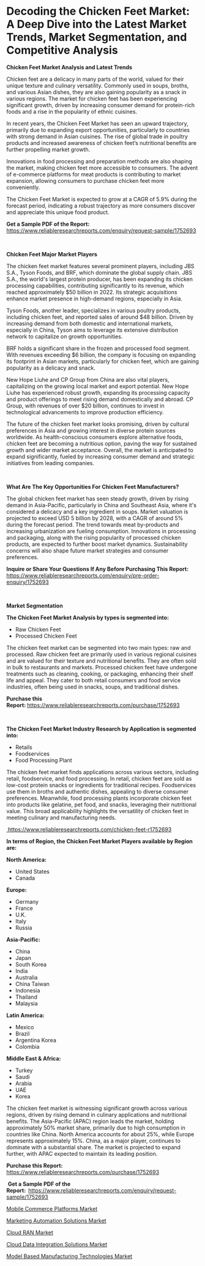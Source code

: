 <p><h1>Decoding the Chicken Feet Market: A Deep Dive into the Latest Market Trends, Market Segmentation, and Competitive Analysis</h1></p><p><strong>Chicken Feet Market Analysis and Latest Trends</strong></p>
<p><p>Chicken feet are a delicacy in many parts of the world, valued for their unique texture and culinary versatility. Commonly used in soups, broths, and various Asian dishes, they are also gaining popularity as a snack in various regions. The market for chicken feet has been experiencing significant growth, driven by increasing consumer demand for protein-rich foods and a rise in the popularity of ethnic cuisines.</p><p>In recent years, the Chicken Feet Market has seen an upward trajectory, primarily due to expanding export opportunities, particularly to countries with strong demand in Asian cuisines. The rise of global trade in poultry products and increased awareness of chicken feet’s nutritional benefits are further propelling market growth. </p><p>Innovations in food processing and preparation methods are also shaping the market, making chicken feet more accessible to consumers. The advent of e-commerce platforms for meat products is contributing to market expansion, allowing consumers to purchase chicken feet more conveniently. </p><p>The Chicken Feet Market is expected to grow at a CAGR of 5.9% during the forecast period, indicating a robust trajectory as more consumers discover and appreciate this unique food product.</p></p>
<p><strong>Get a Sample PDF of the Report:&nbsp;</strong> <a href="https://www.reliableresearchreports.com/enquiry/request-sample/1752693?utm_campaign=11&utm_medium=2&utm_source=Github&utm_content=ia&utm_term=06032025&utm_id=chicken-feet">https://www.reliableresearchreports.com/enquiry/request-sample/1752693</a></p>
<p>&nbsp;</p>
<p><strong>Chicken Feet Major Market Players</strong></p>
<p><p>The chicken feet market features several prominent players, including JBS S.A., Tyson Foods, and BRF, which dominate the global supply chain. JBS S.A., the world's largest protein producer, has been expanding its chicken processing capabilities, contributing significantly to its revenue, which reached approximately $50 billion in 2022. Its strategic acquisitions enhance market presence in high-demand regions, especially in Asia.</p><p>Tyson Foods, another leader, specializes in various poultry products, including chicken feet, and reported sales of around $48 billion. Driven by increasing demand from both domestic and international markets, especially in China, Tyson aims to leverage its extensive distribution network to capitalize on growth opportunities.</p><p>BRF holds a significant share in the frozen and processed food segment. With revenues exceeding $6 billion, the company is focusing on expanding its footprint in Asian markets, particularly for chicken feet, which are gaining popularity as a delicacy and snack.</p><p>New Hope Liuhe and CP Group from China are also vital players, capitalizing on the growing local market and export potential. New Hope Liuhe has experienced robust growth, expanding its processing capacity and product offerings to meet rising demand domestically and abroad. CP Group, with revenues of over $20 billion, continues to invest in technological advancements to improve production efficiency.</p><p>The future of the chicken feet market looks promising, driven by cultural preferences in Asia and growing interest in diverse protein sources worldwide. As health-conscious consumers explore alternative foods, chicken feet are becoming a nutritious option, paving the way for sustained growth and wider market acceptance. Overall, the market is anticipated to expand significantly, fueled by increasing consumer demand and strategic initiatives from leading companies.</p></p>
<p>&nbsp;</p>
<p><strong>What Are The Key Opportunities For Chicken Feet Manufacturers?</strong></p>
<p><p>The global chicken feet market has seen steady growth, driven by rising demand in Asia-Pacific, particularly in China and Southeast Asia, where it's considered a delicacy and a key ingredient in soups. Market valuation is projected to exceed USD 5 billion by 2028, with a CAGR of around 5% during the forecast period. The trend towards meat by-products and increasing urbanization are fueling consumption. Innovations in processing and packaging, along with the rising popularity of processed chicken products, are expected to further boost market dynamics. Sustainability concerns will also shape future market strategies and consumer preferences.</p></p>
<p><strong>Inquire or Share Your Questions If Any Before Purchasing This Report:</strong> <a href="https://www.reliableresearchreports.com/enquiry/pre-order-enquiry/1752693?utm_campaign=11&utm_medium=2&utm_source=Github&utm_content=ia&utm_term=06032025&utm_id=chicken-feet">https://www.reliableresearchreports.com/enquiry/pre-order-enquiry/1752693</a></p>
<p>&nbsp;</p>
<p><strong>Market Segmentation</strong></p>
<p><strong>The Chicken Feet Market Analysis by types is segmented into:</strong></p>
<p><ul><li>Raw Chicken Feet</li><li>Processed Chicken Feet</li></ul></p>
<p><p>The chicken feet market can be segmented into two main types: raw and processed. Raw chicken feet are primarily used in various regional cuisines and are valued for their texture and nutritional benefits. They are often sold in bulk to restaurants and markets. Processed chicken feet have undergone treatments such as cleaning, cooking, or packaging, enhancing their shelf life and appeal. They cater to both retail consumers and food service industries, often being used in snacks, soups, and traditional dishes.</p></p>
<p><strong>Purchase this Report:&nbsp;</strong><a href="https://www.reliableresearchreports.com/purchase/1752693?utm_campaign=11&utm_medium=2&utm_source=Github&utm_content=ia&utm_term=06032025&utm_id=chicken-feet">https://www.reliableresearchreports.com/purchase/1752693</a></p>
<p>&nbsp;</p>
<p><strong>The Chicken Feet Market Industry Research by Application is segmented into:</strong></p>
<p><ul><li>Retails</li><li>Foodservices</li><li>Food Processing Plant</li></ul></p>
<p><p>The chicken feet market finds applications across various sectors, including retail, foodservice, and food processing. In retail, chicken feet are sold as low-cost protein snacks or ingredients for traditional recipes. Foodservices use them in broths and authentic dishes, appealing to diverse consumer preferences. Meanwhile, food processing plants incorporate chicken feet into products like gelatine, pet food, and snacks, leveraging their nutritional value. This broad applicability highlights the versatility of chicken feet in meeting culinary and manufacturing needs.</p></p>
<p><a href="https://www.reliableresearchreports.com/chicken-feet-r1752693?utm_campaign=11&utm_medium=2&utm_source=Github&utm_content=ia&utm_term=06032025&utm_id=chicken-feet">&nbsp;https://www.reliableresearchreports.com/chicken-feet-r1752693</a></p>
<p><strong>In terms of Region, the Chicken Feet Market Players available by Region are:</strong></p>
<p>
    <p> <strong> North America: </strong>
        <ul>
            <li>United States</li>
            <li>Canada</li>
        </ul>
        </p> 
    <p> <strong> Europe: </strong>
        <ul>
            <li>Germany</li>
            <li>France</li>
            <li>U.K.</li>
            <li>Italy</li>
            <li>Russia</li>
        </ul>
        </p> 
    <p> <strong> Asia-Pacific: </strong>
        <ul>
            <li>China</li>
            <li>Japan</li>
            <li>South Korea</li>
            <li>India</li>
            <li>Australia</li>
            <li>China Taiwan</li>
            <li>Indonesia</li>
            <li>Thailand</li>
            <li>Malaysia</li>
        </ul>
        </p> 
    <p> <strong> Latin America: </strong>
        <ul>
            <li>Mexico</li>
            <li>Brazil</li>
            <li>Argentina Korea</li>
            <li>Colombia</li>
        </ul>
        </p> 
    <p> <strong> Middle East & Africa: </strong>
        <ul>
            <li>Turkey</li>
            <li>Saudi</li>
            <li>Arabia</li>
            <li>UAE</li>
            <li>Korea</li>
        </ul>
    </p>
    </p>
<p><p>The chicken feet market is witnessing significant growth across various regions, driven by rising demand in culinary applications and nutritional benefits. The Asia-Pacific (APAC) region leads the market, holding approximately 50% market share, primarily due to high consumption in countries like China. North America accounts for about 25%, while Europe represents approximately 15%. China, as a major player, continues to dominate with a substantial share. The market is projected to expand further, with APAC expected to maintain its leading position.</p></p>
<p><strong>Purchase this Report: </strong><a href="https://www.reliableresearchreports.com/purchase/1752693?utm_campaign=11&utm_medium=2&utm_source=Github&utm_content=ia&utm_term=06032025&utm_id=chicken-feet">https://www.reliableresearchreports.com/purchase/1752693</a></p>
<p>&nbsp;<strong>Get a Sample PDF of the Report:&nbsp;&nbsp;</strong><a href="https://www.reliableresearchreports.com/enquiry/request-sample/1752693?utm_campaign=11&utm_medium=2&utm_source=Github&utm_content=ia&utm_term=06032025&utm_id=chicken-feet">https://www.reliableresearchreports.com/enquiry/request-sample/1752693</a></p>
<p><strong></strong></p>
<p><p><a href="https://github.com/shirlantosx7/Market-Research-Report-List-1/blob/main/mobile-commerce-platforms-market.md?utm_campaign=11&utm_medium=2&utm_source=Github&utm_content=ia&utm_term=06032025&utm_id=chicken-feet">Mobile Commerce Platforms Market</a></p><p><a href="https://github.com/lanuskarnajc/Market-Research-Report-List-1/blob/main/marketing-automation-solutions-market.md?utm_campaign=11&utm_medium=2&utm_source=Github&utm_content=ia&utm_term=06032025&utm_id=chicken-feet">Marketing Automation Solutions Market</a></p><p><a href="https://github.com/sanokdagada01/Market-Research-Report-List-1/blob/main/cloud-ran-market.md?utm_campaign=11&utm_medium=2&utm_source=Github&utm_content=ia&utm_term=06032025&utm_id=chicken-feet">Cloud RAN Market</a></p><p><a href="https://github.com/popoialraih3/Market-Research-Report-List-1/blob/main/cloud-data-integration-solutions-market.md?utm_campaign=11&utm_medium=2&utm_source=Github&utm_content=ia&utm_term=06032025&utm_id=chicken-feet">Cloud Data Integration Solutions Market</a></p><p><a href="https://github.com/haajipauget/Market-Research-Report-List-1/blob/main/model-based-manufacturing-technologies-market.md?utm_campaign=11&utm_medium=2&utm_source=Github&utm_content=ia&utm_term=06032025&utm_id=chicken-feet">Model Based Manufacturing Technologies Market</a></p></p>